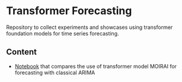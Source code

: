 # Transformer Forecasting

Repository to collect experiments and showcases using transformer foundation models for time series forecasting.

## Content

* [Notebook](moirai_arima_comparison.ipynb) that compares the use of transformer model MOIRAI for forecasting with classical ARIMA
